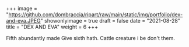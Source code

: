 +++
image = "https://github.com/dombraccia/ripart/raw/main/static/img/portfolio/dex-and-eva.JPEG" 
showonlyimage = true
draft = false
date = "2021-08-28"
title = "DEX AND EVA"
weight = 6 
+++

Fifth abundantly made Give sixth hath. Cattle creature i be don't them.
<!--more-->
